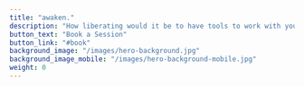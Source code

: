 ```yaml
---
title: "awaken."
description: "How liberating would it be to have tools to work with your dreams and nightmares? To be more embodied? To set healthy boundaries with the people in your life and feel your feelings instead of exclusively thinking about them?"
button_text: "Book a Session"
button_link: "#book"
background_image: "/images/hero-background.jpg"
background_image_mobile: "/images/hero-background-mobile.jpg"
weight: 0
---
```

